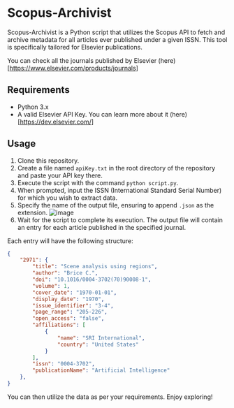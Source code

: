 # Scopus-Archivist

Scopus-Archivist is a Python script that utilizes the Scopus API to fetch and archive metadata for all articles ever published under a given ISSN. This tool is specifically tailored for Elsevier publications.

You can check all the journals published by Elsevier (here)[https://www.elsevier.com/products/journals]

## Requirements
- Python 3.x
- A valid Elsevier API Key. You can learn more about it (here)[https://dev.elsevier.com/]

## Usage
1. Clone this repository.
2. Create a file named `apiKey.txt` in the root directory of the repository and paste your API key there.
3. Execute the script with the command `python script.py`.
4. When prompted, input the ISSN (International Standard Serial Number) for which you wish to extract data.
5. Specify the name of the output file, ensuring to append `.json` as the extension.
![image](https://github.com/ezxpro/Scopus-Archivist/assets/15344931/cb74286c-6c4c-499f-a38e-28933ace2c6c)
6. Wait for the script to complete its execution. The output file will contain an entry for each article published in the specified journal. 

Each entry will have the following structure:
```json
{
    "2971": {
        "title": "Scene analysis using regions",
        "author": "Brice C.",
        "doi": "10.1016/0004-3702(70)90008-1",
        "volume": 1,
        "cover_date": "1970-01-01",
        "display_date": "1970",
        "issue_identifier": "3-4",
        "page_range": "205-226",
        "open_access": "false",
        "affiliations": [
            {
                "name": "SRI International",
                "country": "United States"
            }
        ],
        "issn": "0004-3702",
        "publicationName": "Artificial Intelligence"
    },
}
```
You can then utilize the data as per your requirements. Enjoy exploring!
